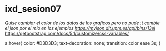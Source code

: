 # ixd_sesion07
*Quise cambiar el color de los datos de los graficos pero no pude :(*
*cambie el json por el mio en los ejemplos*
*https://myjson.dit.upm.es/api/bins/13el*
https://getbootstrap.com/docs/5.1/customize/css-variables/

a:hover{
    color: #D3D3D3;
    text-decoration: none;
    transition: color ease 3s;
}
